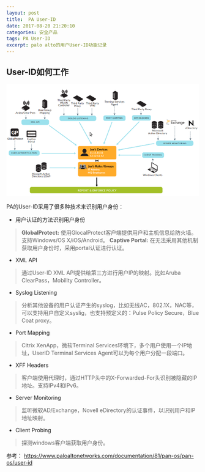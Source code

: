 ```yaml
---
layout: post
title:  PA User-ID
date: 2017-08-20 21:20:10
categories: 安全产品
tags: PA User-ID
excerpt: palo alto的用户User-ID功能记录
---
```


## User-ID如何工作
![image](\assets\pa\userid\userid.png)

PA的User-ID采用了很多种技术来识别用户身份：

- 用户认证的方法识别用户身份
> **GlobalProtect:** 使用GlocalProtect客户端提供用户和主机信息给防火墙。支持Windows/OS X/iOS/Android。
> **Captive Portal:** 在无法采用其他机制获取用户身份时，采用portal认证进行认证。

- XML API
> 通过User-ID XML API提供给第三方进行用户IP的映射。比如Aruba ClearPass，Mobility Controller。

- Syslog Listening
> 分析其他设备的用户认证产生的syslog，比如无线AC，802.1X，NAC等，可以支持用户自定义syslig，也支持预定义的：Pulse Policy Secure，Blue Coat proxy。

- Port Mapping
> Citrix XenApp，微软Terminal Services环境下，多个用户使用一个IP地址，UserID Terminal Services Agent可以为每个用户分配一段端口。

- XFF Headers
> 客户端使用代理时，通过HTTP头中的X-Forwarded-For头识别被隐藏的IP地址。支持IPv4和IPv6。

- Server Monitoring
> 监听微软AD/Exchange，Novell eDirectory的认证事件，以识别用户和IP地址映射。

- Client Probing
> 探测windows客户端获取用户身份。

参考：
https://www.paloaltonetworks.com/documentation/81/pan-os/pan-os/user-id
